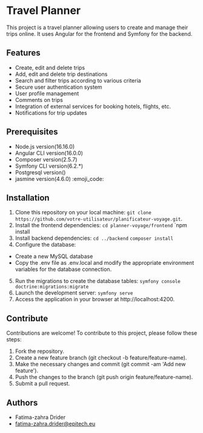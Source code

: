 # Travel Planner

This project is a travel planner allowing users to create and manage their trips online. It uses Angular for the frontend and Symfony for the backend.
## Features
- Create, edit and delete trips
- Add, edit and delete trip destinations
- Search and filter trips according to various criteria
- Secure user authentication system
- User profile management
- Comments on trips
- Integration of external services for booking hotels, flights, etc.
- Notifications for trip updates
## Prerequisites
- Node.js version(16.16.0)
- Angular CLI version(16.0.0)
- Composer version(2.5.7)
- Symfony CLI version(6.2.*)
- Postgresql version()
- jasmine version(4.6.0)
  :emoji_code:

## Installation

1. Clone this repository on your local machine: `git clone https://github.com/votre-utilisateur/planificateur-voyage.git`.
2. Install the frontend dependencies:
   `cd planner-voyage/frontend`
   `npm install
3. Install backend dependencies:
   `cd ../backend`
   `composer install`
4. Configure the database:
- Create a new MySQL database
- Copy the .env file as .env.local and modify the appropriate environment variables for the database connection.
5. Run the migrations to create the database tables:
   `symfony console doctrine:migrations:migrate`
6. Launch the development server:
   `symfony serve`
7. Access the application in your browser at http://localhost:4200.



## Contribute
Contributions are welcome! To contribute to this project, please follow these steps:
1. Fork the repository.
2. Create a new feature branch (git checkout -b feature/feature-name).
3. Make the necessary changes and commit (git commit -am 'Add new feature').
4. Push the changes to the branch (git push origin feature/feature-name).
5. Submit a pull request.

## Authors
- Fatima-zahra Drider
- fatima-zahra.drider@epitech.eu
